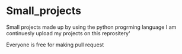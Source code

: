 # Small_projects
Small projects made up by using the python progrming language
I am continuesly upload my projects on this reprositery'

Everyone is free for making pull request
